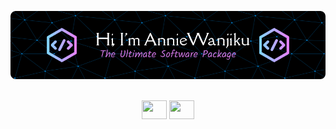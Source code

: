 
![Header](./redme.png)
</br> </br>

<p align="center">
<a href="https://twitter.com/TheKatuni" target="blank"><img align="center" src="https://cdn.jsdelivr.net/npm/simple-icons@3.0.1/icons/twitter.svg" alt="" height="30" width="40" /></a>
<a href="https://www.linkedin.com/in/ann-wanjiku-863929187/" target="blank"><img align="center" src="https://cdn.jsdelivr.net/npm/simple-icons@3.0.1/icons/linkedin.svg" alt="" height="30" width="40" /></a>
<!--  <a href="https://www.linkedin.com/in/ann-wanjiku-863929187/" target="blank"><img align="center" src="https://cdn.jsdelivr.net/npm/simple-icons@3.0.1/icons/gmail.svg" alt="" height="30" width="40" /></a> -->
  </p>

<!-- 
  
![Wanjiku's GitHub stats](https://github-readme-stats.vercel.app/api?username=wanjikukatuni&show_icons=true&theme=dracula)
</br> </br>
</br> </br>

[![GitHub Streak](http://github-readme-streak-stats.herokuapp.com?user=wanjikukatuni&theme=dracula)](https://git.io/streak-stats)

<!-- ![Wanjiku's GitHub trophy](https://github-profile-trophy.vercel.app/?username=wanjikukatuni&theme=dracula)
 -->

</br> </br>
</br> </br>


<!-- 
[![Wanjiku's wakatime stats](https://github-readme-stats.vercel.app/api/wakatime?username=wanjikukatuni)](https://github.com/wanjikukatuni/github-readme-stats) -->
 
 



